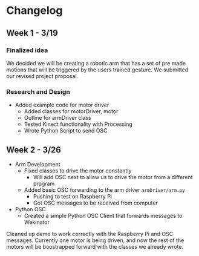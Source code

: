 # Changelog

## Week 1 - 3/19

### Finalized idea
We decided we will be creating a robotic arm that has a set of pre made motions that will be triggered by the users trained gesture. We submitted our revised project proposal.

### Research and Design
- Added example code for motor driver
  - Added classes for motorDriver, motor
  - Outline for armDriver class
  - Tested Kinect functionality with Processing
  - Wrote Python Script to send OSC


## Week 2 - 3/26
- Arm Development
  - Fixed classes to drive the motor constantly
    - Will add OSC next to allow us to drive the motor from a different program
  - Added basic OSC forwarding to the arm driver ```armDriver/arm.py```
    - Pushing to test on Raspberry Pi
    - Got OSC messages to be received from computer
- Python OSC
  - Created a simple Python OSC Client that forwards messages to Wekinator

Cleaned up demo to work correctly with the Raspberry Pi and OSC messages. Currently one motor is being driven, and now the rest of the motors will be boostrapped forward with the classes we already wrote. 

